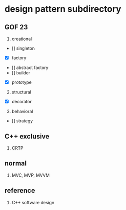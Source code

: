 # design pattern subdirectory

## GOF 23

1. creational
- [] singleton
- [x] factory
- [] abstract factory
- [] builder
- [x] prototype

2. structural
- [x] decorator

3. behavioral
- [] strategy

## C++ exclusive

1. CRTP

## normal

1. MVC, MVP, MVVM


## reference

1. C++ software design

